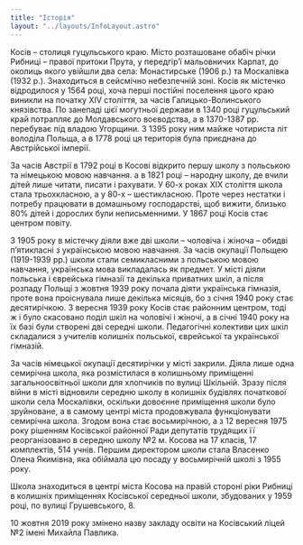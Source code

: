 ```yaml
---
title: "Історія"
layout: "../layouts/InfoLayout.astro"
---
```


Косів – столиця гуцульського краю. Місто розташоване обабіч річки Рибниці – правої притоки Прута, у передгір’ї мальовничих Карпат, до околиць якого увійшли два села: Монастирське (1906 р.) та Москалівка (1932 р.). Знаходиться в сейсмічно небезпечній зоні. Косів як містечко відродилося у 1564 році, хоча перші постійні поселення цього краю виникли на початку ХІV століття, за часів Галицько-Волинського князівства. По занепаді цієї могутньої держави в 1340 році гуцульський край потрапляє до Молдавського воєводства, а в 1370-1387 рр. перебуває під владою Угорщини. З 1395 року ним майже чотириста літ володіла Польща, а в 1778 році ця територія була приєднана до Австрійської імперії.

За часів Австрії в 1792 році в Косові відкрито першу школу з польською та німецькою мовою навчання. а в 1821 році – народну школу, де вчили дітей лише читати, писати і рахувати. У 60-х роках ХІХ століття школа стала трьохкласною, а у 80-х – шестикласною. Проте через нестатки і потребу працювати в домашньому господарстві, щоб вижити, близько 80% дітей і дорослих були неписьменними. У 1867 році Косів стає центром повіту.

З 1905 року в містечку діяли вже дві школи – чоловіча і жіноча – обидві п’ятикласні з українською мовою навчання. За часів окупації Польщею (1919-1939 рр.) школи стали семикласними з польською мовою навчання, українська мова викладалась як предмет. У місті діяли польська і єврейська гімназії та декілька приватних шкіл, а після розпаду Польщі з жовтня 1939 року почала діяти українська гімназія, проте вона проіснувала лише декілька місяців, бо з січня 1940 року стає десятирічкою. З вересня 1939 року Косів стає районним центром, тоді ж і було скасовано поділ шкіл на чоловічі і жіночі, а в січні 1940 року на їх базі були створені дві середні школи. Педагогічні колективи цих шкіл складалися з учителів колишніх польської, єврейської та української гімназій.

За часів німецької окупації десятирічки у місті закрили. Діяла лише одна семирічна школа, яка розмістилася в колишньому приміщенні загальноосвітньої школи для хлопчиків по вулиці Шкільній. Зразу після війни в місті відновили середню школу в колишніх будівлях початкової школи села Москалівки, оскільки довоєнне приміщення школи було зруйноване, а в самому центрі міста продовжувала функціонувати семирічна школа. Згодом вона стає восьмирічною, а з 12 вересня 1975 року рішенням Косівської районної Ради депутатів трудящих її реорганізовано в середню школу №2 м. Косова на 17 класів, 17 комплектів, 514 учнів. Першим директором школи стала Власенко Олена Якимівна, яка обіймала цю посаду у восьмирічній школі з 1955 року.

Школа знаходиться в центрі міста Косова на правій стороні ріки Рибниці в колишніх приміщеннях Косівської середньої школи, збудованих у 1959 році, по вулиці Грушевського, 8.

10 жовтня 2019 року змінено назву закладу освіти на Косівський ліцей №2 імені Михайла Павлика.

